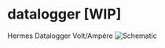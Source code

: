 # datalogger [WIP]
Hermes Datalogger Volt/Ampère
![Schematic](/HAV-Datalogger/main/Screenshots/hardware.jpg)